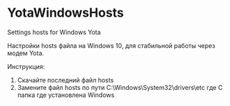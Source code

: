 # YotaWindowsHosts
Settings hosts for Windows Yota

Настройки hosts файла на Windows 10, для стабильной работы через модем Yota.

Инструкция:
1. Скачайте последний файл hosts
2. Замените файл hosts по пути C:\Windows\System32\drivers\etc где C папка где установлена Windows
